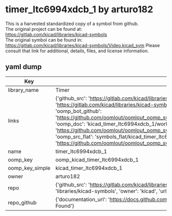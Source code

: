 # timer_ltc6994xdcb_1 by arturo182  
This is a harvested standardized copy of a symbol from github.  
The original project can be found at:  
https://gitlab.com/kicad/libraries/kicad-symbols  
The original symbol can be found in:
https://gitlab.com/kicad/libraries/kicad-symbols/Video.kicad_sym
Please consult that link for additional, details, files, and license information.  
## yaml dump  
| Key | Value |  
| --- | --- |  
| library_name | Timer |  
| links | {'github_src': 'https://gitlab.com/kicad/libraries/kicad-symbols/Video.kicad_sym', 'github_src_repo': 'https://gitlab.com/kicad/libraries/kicad-symbols', 'oomp_bot': 'kicad_timer_ltc6994xdcb_1/working', 'oomp_bot_github': 'https://github.com/oomlout/oomlout_oomp_symbol_bot/tree/main/kicad_timer_ltc6994xdcb_1/working', 'oomp_doc': 'kicad_timer_ltc6994xdcb_1/working', 'oomp_doc_github': 'https://github.com/oomlout/oomlout_oomp_symbol_doc/tree/main/kicad_timer_ltc6994xdcb_1/working', 'oomp_src_flat': 'symbols_flat/kicad_timer_ltc6994xdcb_1/working', 'oomp_src_flat_github': 'https://github.com/oomlout/oomlout_oomp_symbol_src/tree/main/kicad_timer_ltc6994xdcb_1/working'} |  
| name | timer_ltc6994xdcb_1 |  
| oomp_key | oomp_kicad_timer_ltc6994xdcb_1 |  
| oomp_key_simple | kicad_timer_ltc6994xdcb_1 |  
| owner | arturo182 |  
| repo | {'github_src': 'https://gitlab.com/kicad/libraries/kicad-symbols/Video.kicad_sym', 'name': 'libraries/kicad-symbols', 'owner': 'kicad', 'url': 'https://gitlab.com/kicad/libraries/kicad-symbols'} |  
| repo_github | {'documentation_url': 'https://docs.github.com/rest/repos/repos#get-a-repository', 'message': 'Not Found'} |  

